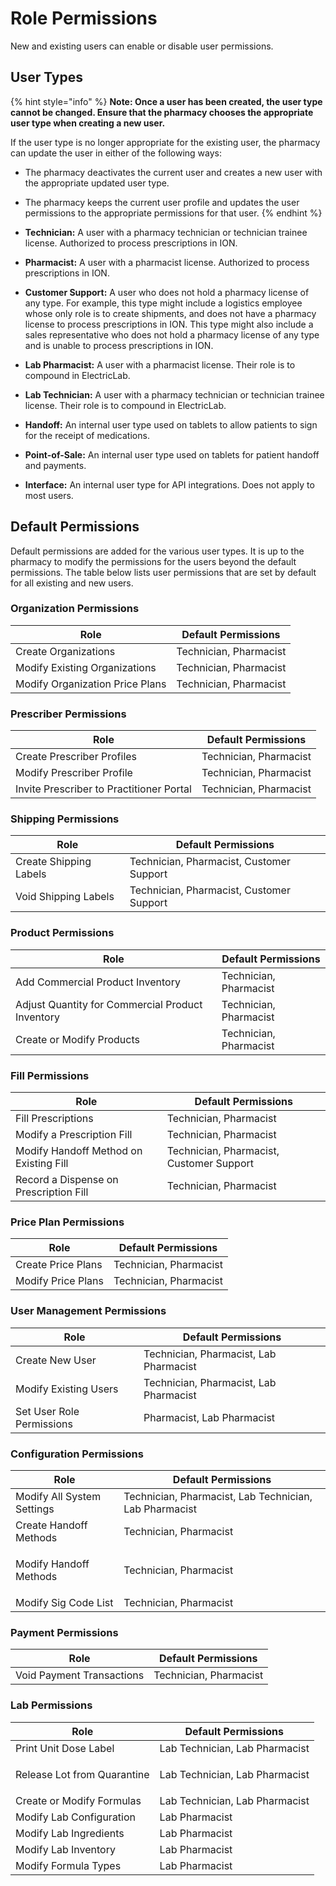 # Role Permissions

New and existing users can enable or disable user permissions.

## User Types

{% hint style="info" %}
**Note: Once a user has been created, the user type cannot be changed. Ensure that the pharmacy chooses the appropriate user type when creating a new user.**

If the user type is no longer appropriate for the existing user, the pharmacy can update the user in either of the following ways:

* The pharmacy deactivates the current user and creates a new user with the appropriate updated user type.
* The pharmacy keeps the current user profile and updates the user permissions to the appropriate permissions for that user. &#x20;
{% endhint %}

* **Technician:** A user with a pharmacy technician or technician trainee license. Authorized to process prescriptions in ION.
* **Pharmacist:** A user with a pharmacist license. Authorized to process prescriptions in ION.
* **Customer Support:**  A user who does not hold a pharmacy license of any type. For example, this type might include a logistics employee whose only role is to create shipments, and does not have a pharmacy license to process prescriptions in ION.  This type might also include a sales representative who does not hold a pharmacy license of any type and is unable to process prescriptions in ION.
* **Lab Pharmacist:** A user with a pharmacist license. Their role is to compound in ElectricLab.
* **Lab Technician:** A user with a pharmacy technician or technician trainee license. Their role is to compound in ElectricLab.
* **Handoff:** An internal user type used on tablets to allow patients to sign for the receipt of medications.
* **Point-of-Sale:** An internal user type used on tablets for patient handoff and payments.
* **Interface:** An internal user type for API integrations. Does not apply to most users.

## Default Permissions

Default permissions are added for the various user types. It is up to the pharmacy to modify the permissions for the users beyond the default permissions. The table below lists user permissions that are set by default for all existing and new users.

### Organization Permissions

| Role                            | Default Permissions    |
| ------------------------------- | ---------------------- |
| Create Organizations            | Technician, Pharmacist |
| Modify Existing Organizations   | Technician, Pharmacist |
| Modify Organization Price Plans | Technician, Pharmacist |

### Prescriber Permissions

| Role                                     | Default Permissions    |
| ---------------------------------------- | ---------------------- |
| Create Prescriber Profiles               | Technician, Pharmacist |
| Modify Prescriber Profile                | Technician, Pharmacist |
| Invite Prescriber to Practitioner Portal | Technician, Pharmacist |

### Shipping Permissions

| Role                   | Default Permissions                      |
| ---------------------- | ---------------------------------------- |
| Create Shipping Labels | Technician, Pharmacist, Customer Support |
| Void Shipping Labels   | Technician, Pharmacist, Customer Support |

### Product Permissions

| Role                                             | Default Permissions    |
| ------------------------------------------------ | ---------------------- |
| Add Commercial Product Inventory                 | Technician, Pharmacist |
| Adjust Quantity for Commercial Product Inventory | Technician, Pharmacist |
| Create or Modify Products                        | Technician, Pharmacist |

### Fill Permissions

| Role                                   | Default Permissions                      |
| -------------------------------------- | ---------------------------------------- |
| Fill Prescriptions                     | Technician, Pharmacist                   |
| Modify a Prescription Fill             | Technician, Pharmacist                   |
| Modify Handoff Method on Existing Fill | Technician, Pharmacist, Customer Support |
| Record a Dispense on Prescription Fill | Technician, Pharmacist                   |

### Price Plan Permissions

| Role               | Default Permissions    |
| ------------------ | ---------------------- |
| Create Price Plans | Technician, Pharmacist |
| Modify Price Plans | Technician, Pharmacist |

### User Management Permissions

| Role                      | Default Permissions                     |
| ------------------------- | --------------------------------------- |
| Create New User           | Technician, Pharmacist, Lab Pharmacist  |
| Modify Existing Users     | Technician, Pharmacist, Lab Pharmacist  |
| Set User Role Permissions | Pharmacist, Lab Pharmacist              |

### Configuration Permissions

| Role                                 | Default Permissions                                     |
| ------------------------------------ | ------------------------------------------------------- |
| Modify All System Settings           | Technician, Pharmacist, Lab Technician, Lab Pharmacist  |
| Create Handoff Methods               | Technician, Pharmacist                                  |
| <p></p><p>Modify Handoff Methods</p> | Technician, Pharmacist                                  |
| Modify Sig Code List                 | Technician, Pharmacist                                  |

### Payment Permissions

| Role                      | Default Permissions    |
| ------------------------- | ---------------------- |
| Void Payment Transactions | Technician, Pharmacist |

### Lab Permissions

| Role                                      | Default Permissions            |
| ----------------------------------------- | ------------------------------ |
| Print Unit Dose Label                     | Lab Technician, Lab Pharmacist |
| <p>Release Lot from Quarantine</p><p></p> | Lab Technician, Lab Pharmacist |
| Create or Modify Formulas                 | Lab Technician, Lab Pharmacist |
| Modify Lab Configuration                  | Lab Pharmacist                 |
| Modify Lab Ingredients                    | Lab Pharmacist                 |
| Modify Lab Inventory                      | Lab Pharmacist                 |
| Modify Formula Types                      | Lab Pharmacist                 |

